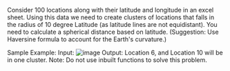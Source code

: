 Consider 100 locations along with their latitude and longitude in an excel sheet. 
Using this data we need to create clusters of locations that falls in the radius of 10 degree Latitude (as latitude lines are not equidistant). 
You need to calculate a spherical distance based on latitude. (Suggestion: Use Haversine formula to account for the Earth's curvature.)

Sample Example:
Input:
![image](https://github.com/intimetec-ashish-dadhich/learn-and-code-2023/assets/54973600/c6dd8ead-5ccb-4ffb-82a1-ed8aa846f898)
Output:
Location 6, and Location 10 will be in one cluster. 
Note: Do not use inbuilt functions to solve this problem. 
